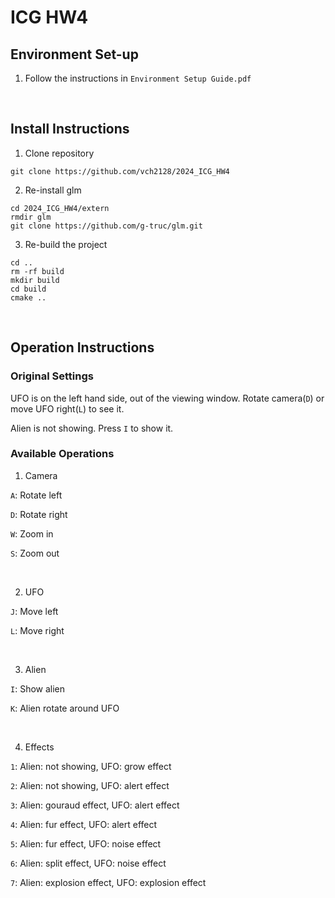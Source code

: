 # ICG HW4

## Environment Set-up
1. Follow the instructions in `Environment Setup Guide.pdf`

<br>

## Install Instructions
1. Clone repository
```
git clone https://github.com/vch2128/2024_ICG_HW4
```
2. Re-install glm
```
cd 2024_ICG_HW4/extern
rmdir glm
git clone https://github.com/g-truc/glm.git
```
3. Re-build the project
```
cd ..
rm -rf build
mkdir build
cd build
cmake ..
```

<br>

## Operation Instructions
### Original Settings
UFO is on the left hand side, out of the viewing window. Rotate camera(`D`) or move UFO right(`L`) to see it.

Alien is not showing. Press `I` to show it.

### Available Operations
1. Camera

`A`: Rotate left

`D`: Rotate right

`W`: Zoom in

`S`: Zoom out

<br>

2. UFO

`J`: Move left

`L`: Move right

<br>

3. Alien

`I`: Show alien

`K`: Alien rotate around UFO

<br>

4. Effects

`1`: Alien: not showing, UFO: grow effect

`2`: Alien: not showing, UFO: alert effect

`3`: Alien: gouraud effect, UFO: alert effect

`4`: Alien: fur effect, UFO: alert effect

`5`: Alien: fur effect, UFO: noise effect

`6`: Alien: split effect, UFO: noise effect

`7`: Alien: explosion effect, UFO: explosion effect